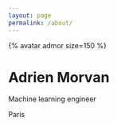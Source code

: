 ```yaml
---
layout: page
permalink: /about/
---
```


<link rel="stylesheet" href="https://cdnjs.cloudflare.com/ajax/libs/font-awesome/4.7.0/css/font-awesome.min.css">

<div class="card">
  {% avatar admor size=150 %}
  <h1>Adrien Morvan</h1> 
  <p class="title">Machine learning engineer</p>
  <p>Paris</p>
  <a href= "{{ site.linkedin }}" ><i class="fa fa-linkedin"></i></a>
  <a href="#"><i class="fa fa-mail"></i></a>
</div>
